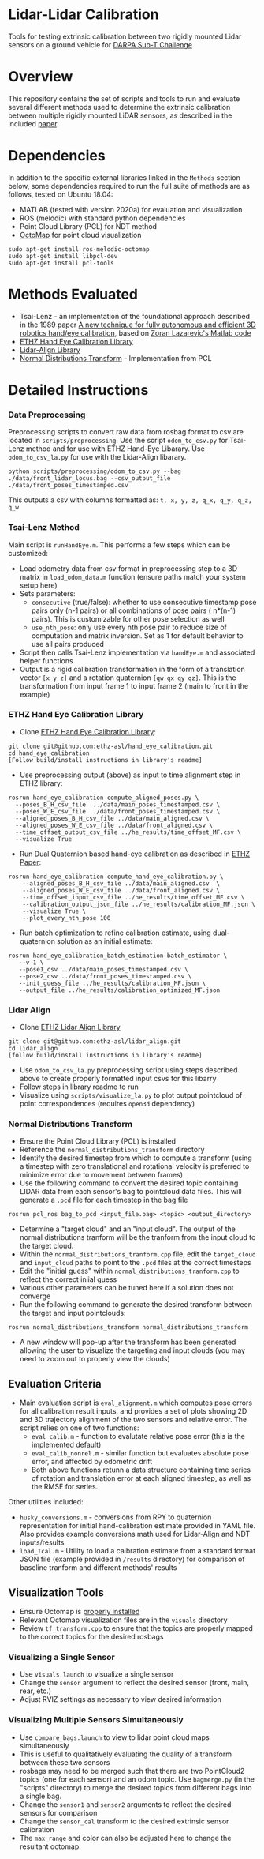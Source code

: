 # Lidar-Lidar Calibration
Tools for testing extrinsic calibration between two rigidly mounted Lidar sensors on a ground vehicle for [DARPA Sub-T Challenge](https://www.subtchallenge.com/)

# Overview
This repository contains the set of scripts and tools to run and evaluate several different methods used to determine the extrinsic calibration between multiple rigidly mounted LiDAR sensors, as described in the included [paper](https://github.com/mschoder/lidar-lidar-calibration/blob/main/lidar-lidar-calibration-report.pdf). 

# Dependencies 
In addition to the specific external libraries linked in the `Methods` section below, some dependencies required to run the full suite of methods are as follows, tested on Ubuntu 18.04:

- MATLAB (tested with version 2020a) for evaluation and visualization
- ROS (melodic) with standard python dependencies
- Point Cloud Library (PCL) for NDT method
- [OctoMap](https://octomap.github.io/) for point cloud visualization

```
sudo apt-get install ros-melodic-octomap
sudo apt-get install libpcl-dev
sudo apt-get install pcl-tools
```

# Methods Evaluated

* Tsai-Lenz - an implementation of the foundational approach described in the 1989 paper [A new technique for fully autonomous and efficient 3D robotics hand/eye calibration](https://ieeexplore.ieee.org/document/34770), based on [Zoran Lazarevic's Matlab code](http://lazax.com/www.cs.columbia.edu/~laza/html/Stewart/matlab/handEye.m)
* [ETHZ Hand Eye Calibration Library](https://github.com/ethz-asl/hand_eye_calibration)
* [Lidar-Align Library](https://github.com/ethz-asl/lidar_align)
* [Normal Distributions Transform](https://pointclouds.org/documentation/tutorials/normal_distributions_transform.html) - Implementation from PCL

# Detailed Instructions
### Data Preprocessing
Preprocessing scripts to convert raw data from rosbag format to csv are located in `scripts/preprocessing`. Use the script `odom_to_csv.py` for Tsai-Lenz method and for use with ETHZ Hand-Eye Libarary. Use `odom_to_csv_la.py` for use with the Lidar-Align libarary.
```
python scripts/preprocessing/odom_to_csv.py --bag ./data/front_lidar_locus.bag --csv_output_file ./data/front_poses_timestamped.csv
```
This outputs a csv with columns formatted as: `t, x, y, z, q_x, q_y, q_z, q_w`

### Tsai-Lenz Method
Main script is `runHandEye.m`. This performs a few steps which can be customized:
- Load odometry data from csv format in preprocessing step to a 3D matrix in `load_odom_data.m` function (ensure paths match your system setup here)
- Sets parameters:
    - `consecutive` (true/false): whether to use consecutive timestamp pose pairs only (n-1 pairs) or all combinations of pose pairs ( n*(n-1) pairs). This is customizable for other pose selection as well
    - `use_nth_pose`: only use every nth pose pair to reduce size of computation and matrix inversion. Set as 1 for default behavior to use all pairs produced
- Script then calls Tsai-Lenz implementation via `handEye.m` and associated helper functions
- Output is a rigid calibration transformation in the form of a translation vector `[x y z]` and a rotation quaternion `[qw qx qy qz]`. This is the transformation from input frame 1 to input frame 2 (main to front in the example)


### ETHZ Hand Eye Calibration Library
- Clone [ETHZ Hand Eye Calibration Library](https://github.com/ethz-asl/hand_eye_calibration):

```
git clone git@github.com:ethz-asl/hand_eye_calibration.git
cd hand_eye_calibration
[Follow build/install instructions in library's readme]
```
- Use preprocessing output (above) as input to time alignment step in ETHZ library:
```
rosrun hand_eye_calibration compute_aligned_poses.py \
  --poses_B_H_csv_file  ../data/main_poses_timestamped.csv \
  --poses_W_E_csv_file ../data/front_poses_timestamped.csv \
  --aligned_poses_B_H_csv_file ../data/main_aligned.csv \
  --aligned_poses_W_E_csv_file ../data/front_aligned.csv \
  --time_offset_output_csv_file ../he_results/time_offset_MF.csv \
  --visualize True
  ```
- Run Dual Quaternion based hand-eye calibration as described in [ETHZ Paper](www.fsr.ethz.ch/papers/FSR_2017_paper_73.pdf):
```
rosrun hand_eye_calibration compute_hand_eye_calibration.py \
    --aligned_poses_B_H_csv_file ../data/main_aligned.csv  \
    --aligned_poses_W_E_csv_file ../data/front_aligned.csv \
    --time_offset_input_csv_file ../he_results/time_offset_MF.csv \
    --calibration_output_json_file ../he_results/calibration_MF.json \
    --visualize True \
    --plot_every_nth_pose 100
```

- Run batch optimization to refine calibration estimate, using dual-quaternion solution as an initial estimate:
```
rosrun hand_eye_calibration_batch_estimation batch_estimator \
   --v 1 \
   --pose1_csv ../data/main_poses_timestamped.csv \
   --pose2_csv ../data/front_poses_timestamped.csv \
   --init_guess_file ../he_results/calibration_MF.json \
   --output_file ../he_results/calibration_optimized_MF.json
```

### Lidar Align
- Clone [ETHZ Lidar Align Library](https://github.com/ethz-asl/lidar_align)
```
git clone git@github.com:ethz-asl/lidar_align.git
cd lidar_align
[follow build/install instructions in library's readme]
```

- Use `odom_to_csv_la.py` preprocessing script using steps described above to create properly formatted input csvs for this libarry
- Follow steps in library readme to run
- Visualize using `scripts/visualize_la.py` to plot output pointcloud of point correspondences (requires `open3d` dependency)


### Normal Distributions Transform
- Ensure the Point Cloud Library (PCL) is installed
- Reference the `normal_distributions_transform` directory
- Identify the desired timestep from which to compute a transform (using a timestep with zero translational and rotational velocity is preferred to minimize error due to movement between frames)
- Use the following command to convert the desired topic containing LIDAR data from each sensor's bag to pointcloud data files. This will generate a `.pcd` file for each timestep in the bag file
```
rosrun pcl_ros bag_to_pcd <input_file.bag> <topic> <output_directory>
```
- Determine a "target cloud" and an "input cloud". The output of the normal distributions tranform will be the tranform from the input cloud to the target cloud.
- Within the `normal_distributions_tranform.cpp` file, edit the `target_cloud` and `input_cloud` paths to point to the `.pcd` files at the correct timesteps
- Edit the "initial guess" within `normal_distributions_tranform.cpp` to reflect the correct iniial guess
- Various other parameters can be tuned here if a solution does not converge
- Run the following command to generate the desired transform between the target and input pointclouds:
```
rosrun normal_distributions_transform normal_distributions_transform 
```
- A new window will pop-up after the transform has been generated allowing the user to visualize the targeting and input clouds (you may need to zoom out to properly view the clouds)

## Evaluation Criteria
- Main evaluation script is `eval_alignment.m` which computes pose errors for all calibration result inputs, and provides a set of plots showing 2D and 3D trajectory alignment of the two sensors and relative error. The script relies on one of two functions:
    - `eval_calib.m` - function to evalutate relative pose error (this is the implemented default)
    - `eval_calib_nonrel.m` - similar function but evaluates absolute pose error, and affected by odometric drift
    - Both above functions retunn a data structure containing time series of rotation and translation error at each aligned timestep, as well as the RMSE for series.

Other utilities included: 
- `husky_conversions.m` - conversions from RPY to quaternion representation for initial hand-calibration estimate provided in YAML file. Also provides example conversions math used for Lidar-Align and NDT inputs/results
- `load_Tcal.m` - Utility to load a caibration estimate from a standard format JSON file (example provided in `/results` directory) for comparison of baseline tranform and different methods' results 

## Visualization Tools
- Ensure Octomap is [properly installed](https://github.com/OctoMap/octomap/wiki/Compilation-and-Installation-of-OctoMap)
- Relevant Octomap visualization files are in the `visuals` directory
- Review `tf_transform.cpp` to ensure that the topics are properly mapped to the correct topics for the desired rosbags

### Visualizing a Single Sensor
- Use `visuals.launch` to visualize a single sensor
- Change the `sensor` argument to reflect the desired sensor (front, main, rear, etc.)
- Adjust RVIZ settings as necessary to view desired information

### Visualizing Multiple Sensors Simultaneously
- Use `compare_bags.launch` to view to lidar point cloud maps simultaneously
- This is useful to qualitatively evaluating the quality of a transform between these two sensors
- rosbags may need to be merged such that there are two PointCloud2 topics (one for each sensor) and an odom topic. Use `bagmerge.py` (in the "scripts" directory) to merge the desired topics from different bags into a single bag.
- Change the `sensor1` and `sensor2` arguments to reflect the desired sensors for comparison
- Change the `sensor_cal` transform to the desired extrinsic sensor calibration
- The `max_range` and color can also be adjusted here to change the resultant octomap.
